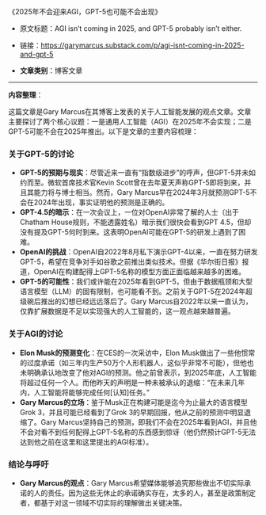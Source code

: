 《2025年不会迎来AGI，GPT-5也可能不会出现》 
- 原文标题：AGI isn’t coming in 2025, and GPT-5 probably isn’t either.
- 链接：https://garymarcus.substack.com/p/agi-isnt-coming-in-2025-and-gpt-5 

- **文章类别**：博客文章 

---
**内容整理**： 

这篇文章是Gary Marcus在其博客上发表的关于人工智能发展的观点文章。文章主要探讨了两个核心议题：一是通用人工智能（AGI）在2025年不会实现；二是GPT-5可能不会在2025年推出。以下是文章的主要内容梳理：

### 关于GPT-5的讨论
- **GPT-5的预期与现实**：尽管近来一直有“指数级进步”的呼声，但GPT-5并未如约而至。微软首席技术官Kevin Scott曾在去年夏天声称GPT-5即将到来，并且其能力将与博士相当。然而，Gary Marcus早在2024年3月就预测GPT-5不会在2024年出现，事实证明他的预测是正确的。
- **GPT-4.5的暗示**：在一次会议上，一位对OpenAI非常了解的人士（出于Chatham House规则，不能透露姓名）暗示我们很快会看到GPT 4.5，但却没有提及GPT-5何时到来。这表明OpenAI可能在GPT-5的研发上遇到了困难。
- **OpenAI的挑战**：OpenAI自2022年8月私下演示GPT-4以来，一直在努力研发GPT-5，希望在竞争对手如谷歌之前推出类似技术。但据《华尔街日报》报道，OpenAI在构建配得上GPT-5名称的模型方面正面临越来越多的困难。
- **GPT-5的可能性**：我们或许能在2025年看到GPT-5，但由于数据瓶颈和大型语言模型（LLM）的固有限制，也可能看不到。之前关于GPT-5在2024年超级碗后推出的幻想已经远远落后了。Gary Marcus自2022年以来一直认为，仅靠扩展数据是不足以实现强大的人工智能的，这一观点越来越普遍。

### 关于AGI的讨论
- **Elon Musk的预测变化**：在CES的一次采访中，Elon Musk做出了一些他惯常的过度承诺（如三年内生产50万个人形机器人，这似乎非常不可能），但他也未明确承认地改变了他对AGI的预测。他之前曾表示，到2025年底，人工智能将超过任何一个人。而他昨天的声明是一种未被承认的退缩：“在未来几年内，人工智能将能够完成任何[认知]任务。”
- **Gary Marcus的立场**：鉴于Musk正在构建可能是迄今为止最大的语言模型Grok 3，并且可能已经看到了Grok 3的早期回报，他从之前的预测中明显退缩了。Gary Marcus坚持自己的预测，即我们不会在2025年看到AGI，并且他不会对看不到任何配得上GPT-5名称的东西感到惊讶（他仍然预计GPT-5无法达到他之前在这里和这里提出的AGI标准）。

### 结论与呼吁
- **Gary Marcus的观点**：Gary Marcus希望媒体能够追究那些做出不切实际承诺的人的责任。因为这些无休止的承诺确实存在，太多的人，甚至是政策制定者，都基于对这一领域不切实际的理解做出关键决策。

